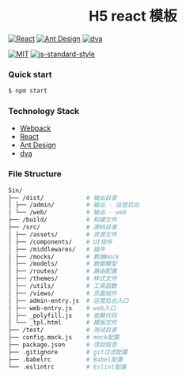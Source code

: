 <div align="center">
<h1>H5 react 模板</h1>
</div>

[![React](https://img.shields.io/badge/react-^15.6.1-brightgreen.svg?style=flat-square)](https://github.com/facebook/react)
[![Ant Design](https://img.shields.io/badge/ant--design-^2.11.2-yellowgreen.svg?style=flat-square)](https://github.com/ant-design/ant-design)
[![dva](https://img.shields.io/badge/dva-^2.0.1-orange.svg?style=flat-square)](https://github.com/dvajs/dva)

[![MIT](https://img.shields.io/dub/l/vibe-d.svg?style=flat-square)](http://opensource.org/licenses/MIT)
[![js-standard-style](https://img.shields.io/badge/code%20style-standard-brightgreen.svg)](http://standardjs.com)

### Quick start

```bash
$ npm start 
```

### Technology Stack

* [Webpack](https://webpack.js.org/)
* [React](https://doc.react-china.org/)
* [Ant Design](https://ant.design/docs/react/introduce-cn)
* [dva](https://github.com/dvajs/dva)

### File Structure 

```bash
5in/
├── /dist/            # 输出目录
│ ├── /admin/         # 输出 - 运营后台
│ └── /web/           # 输出 - web
├── /build/           # 构建文件
├── /src/             # 源码目录
│ ├── /assets/        # 资源文件
│ ├── /components/    # UI组件
│ ├── /middlewares/   # 插件
│ ├── /mocks/         # 数据mock
│ ├── /models/        # 数据模型
│ ├── /routes/        # 路由配置
│ ├── /themes/        # 样式文件
│ ├── /utils/         # 工具函数
│ ├── /views/         # 页面组件
│ ├── admin-entry.js  # 运营后台入口
│ ├── web-entry.js    # web入口
│ ├── _polyfill.js    # 依赖代码
│ └── _tpl.html       # 模版文件
├── /test/            # 测试目录
├── config.mock.js    # mock配置
├── package.json      # 项目信息
├── .gitignore        # git过滤配置
├── .babelrc          # Babel配置
└── .eslintrc         # Eslint配置
```

